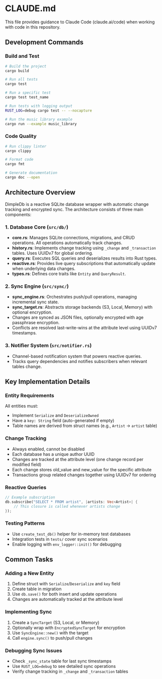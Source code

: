 # CLAUDE.md

This file provides guidance to Claude Code (claude.ai/code) when working with code in this repository.

## Development Commands

### Build and Test
```bash
# Build the project
cargo build

# Run all tests
cargo test

# Run a specific test
cargo test test_name

# Run tests with logging output
RUST_LOG=debug cargo test -- --nocapture

# Run the music library example
cargo run --example music_library
```

### Code Quality
```bash
# Run clippy linter
cargo clippy

# Format code
cargo fmt

# Generate documentation
cargo doc --open
```

## Architecture Overview

DimpleDb is a reactive SQLite database wrapper with automatic change tracking and encrypted sync. The architecture consists of three main components:

### 1. Database Core (`src/db/`)
- **core.rs**: Manages SQLite connections, migrations, and CRUD operations. All operations automatically track changes.
- **history.rs**: Implements change tracking using `_change` and `_transaction` tables. Uses UUIDv7 for global ordering.
- **query.rs**: Executes SQL queries and deserializes results into Rust types.
- **reactive.rs**: Provides live query subscriptions that automatically update when underlying data changes.
- **types.rs**: Defines core traits like `Entity` and `QueryResult`.

### 2. Sync Engine (`src/sync/`)
- **sync_engine.rs**: Orchestrates push/pull operations, managing incremental sync state.
- **sync_target.rs**: Abstracts storage backends (S3, Local, Memory) with optional encryption.
- Changes are synced as JSON files, optionally encrypted with age passphrase encryption.
- Conflicts are resolved last-write-wins at the attribute level using UUIDv7 timestamps.

### 3. Notifier System (`src/notifier.rs`)
- Channel-based notification system that powers reactive queries.
- Tracks query dependencies and notifies subscribers when relevant tables change.

## Key Implementation Details

### Entity Requirements
All entities must:
- Implement `Serialize` and `DeserializeOwned`
- Have a `key: String` field (auto-generated if empty)
- Table names are derived from struct names (e.g., `Artist` -> `artist` table)

### Change Tracking
- Always enabled, cannot be disabled
- Each database has a unique author UUID
- Changes are tracked at the attribute level (one change record per modified field)
- Each change stores old_value and new_value for the specific attribute
- Transactions group related changes together using UUIDv7 for ordering

### Reactive Queries
```rust
// Example subscription
db.subscribe("SELECT * FROM artist", |artists: Vec<Artist>| {
    // This closure is called whenever artists change
});
```

### Testing Patterns
- Use `create_test_db()` helper for in-memory test databases
- Integration tests in `tests/` cover sync scenarios
- Enable logging with `env_logger::init()` for debugging

## Common Tasks

### Adding a New Entity
1. Define struct with `Serialize`/`Deserialize` and `key` field
2. Create table in migration
3. Use `db.save()` for both insert and update operations
4. Changes are automatically tracked at the attribute level

### Implementing Sync
1. Create a `SyncTarget` (S3, Local, or Memory)
2. Optionally wrap with `EncryptedSyncTarget` for encryption
3. Use `SyncEngine::new()` with the target
4. Call `engine.sync()` to push/pull changes

### Debugging Sync Issues
- Check `_sync_state` table for last sync timestamps
- Use `RUST_LOG=debug` to see detailed sync operations
- Verify change tracking in `_change` and `_transaction` tables